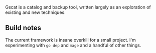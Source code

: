 Gscat is a catalog and backup tool, written largely as an exploration of existing and new techniques.

## Build notes

The current framework is insane overkill for a small project. I'm experimenting with `go dep`
and `mage` and a handful of other things.
